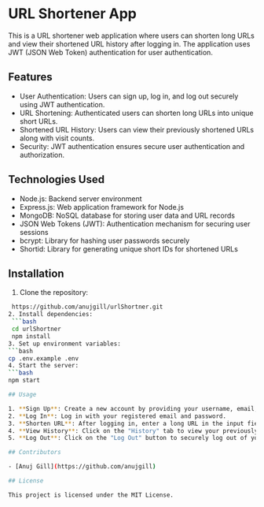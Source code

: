 # URL Shortener App

This is a URL shortener web application where users can shorten long URLs and view their shortened URL history after logging in. The application uses JWT (JSON Web Token) authentication for user authentication.

## Features

- User Authentication: Users can sign up, log in, and log out securely using JWT authentication.
- URL Shortening: Authenticated users can shorten long URLs into unique short URLs.
- Shortened URL History: Users can view their previously shortened URLs along with visit counts.
- Security: JWT authentication ensures secure user authentication and authorization.

## Technologies Used

- Node.js: Backend server environment
- Express.js: Web application framework for Node.js
- MongoDB: NoSQL database for storing user data and URL records
- JSON Web Tokens (JWT): Authentication mechanism for securing user sessions
- bcrypt: Library for hashing user passwords securely
- Shortid: Library for generating unique short IDs for shortened URLs

## Installation

1. Clone the repository:
 ```bash
  https://github.com/anujgill/urlShortner.git
2. Install dependencies:
  ```bash
  cd urlShortner
  npm install
3. Set up environment variables:
```bash
cp .env.example .env
4. Start the server:
```bash
npm start

## Usage

1. **Sign Up**: Create a new account by providing your username, email, and password.
2. **Log In**: Log in with your registered email and password.
3. **Shorten URL**: After logging in, enter a long URL in the input field and click "Shorten" to generate a shortened URL.
4. **View History**: Click on the "History" tab to view your previously shortened URLs along with visit counts.
5. **Log Out**: Click on the "Log Out" button to securely log out of your account.

## Contributors

- [Anuj Gill](https://github.com/anujgill)

## License

This project is licensed under the MIT License.



